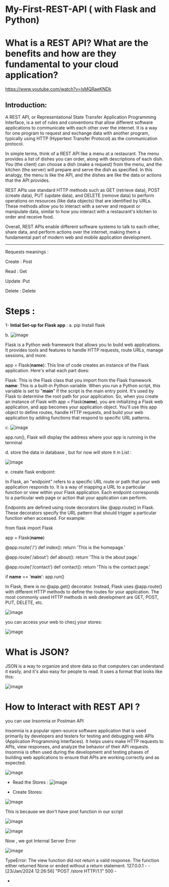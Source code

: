 # My-First-REST-API ( with Flask and Python)

# What is a REST API? What are the benefits and how are they fundamental to your cloud application? 

https://www.youtube.com/watch?v=lsMQRaeKNDk

## Introduction:

A REST API, or Representational State Transfer Application Programming Interface, is a set of rules and conventions that allow different software applications to communicate with each other over the internet.
It is a way for one program to request and exchange data with another program, typically using HTTP (Hypertext Transfer Protocol) as the communication protocol.

In simple terms, think of a REST API like a menu at a restaurant. The menu provides a list of dishes you can order, along with descriptions of each dish. You (the client) can choose a dish (make a request) from the menu, and the kitchen (the server) will prepare and serve the dish as specified. In this analogy, the menu is like the API, and the dishes are like the data or actions that the API provides.

REST APIs use standard HTTP methods such as GET (retrieve data), POST (create data), PUT (update data), and DELETE (remove data) to perform operations on resources (like data objects) that are identified by URLs. These methods allow you to interact with a server and request or manipulate data, similar to how you interact with a restaurant's kitchen to order and receive food.

Overall, REST APIs enable different software systems to talk to each other, share data, and perform actions over the internet, making them a fundamental part of modern web and mobile application development.


-----------------------------------------------------------
Requests meanings :

Create :  Post

Read :  Get 

Update :Put 

Delete : Delete 


# Steps :

1- **Intial Set-up for Flask app** :
a. pip Install flask 

b. ![image](https://github.com/MennatullahShazly/My-First-REST-API/assets/79003543/e0e8e722-83fc-42f9-9523-2b8484659d2e)

Flask is a Python web framework that allows you to build web applications. It provides tools and features to handle HTTP requests, route URLs, manage sessions, and more.

app = Flask(__name__): This line of code creates an instance of the Flask application. Here's what each part does:

Flask: This is the Flask class that you import from the Flask framework.
__name__: This is a built-in Python variable. When you run a Python script, this variable is set to "__main__" if the script is the main entry point. It's used by Flask to determine the root path for your application.
So, when you create an instance of Flask with app = Flask(__name__), you are initializing a Flask web application, and app becomes your application object. You'll use this app object to define routes, handle HTTP requests, and build your web application by adding functions that respond to specific URL patterns.

c. ![image](https://github.com/MennatullahShazly/My-First-REST-API/assets/79003543/fec5965a-dcb6-4dd5-a3d7-d82292327969)

app.run(), Flask will display the address where your app is running in the terminal

d. store the data in database , but for now will store it in List :

![image](https://github.com/MennatullahShazly/My-First-REST-API/assets/79003543/645db78f-738b-49a0-8c31-a71ec81dd7d7)

e. create flask endpoint:

In Flask, an "endpoint" refers to a specific URL route or path that your web application responds to. It is a way of mapping a URL to a particular function or view within your Flask application. Each endpoint corresponds to a particular web page or action that your application can perform.

Endpoints are defined using route decorators like @app.route() in Flask. These decorators specify the URL pattern that should trigger a particular function when accessed. For example:

from flask import Flask

app = Flask(__name__)

@app.route('/')
def index():
    return 'This is the homepage.'

@app.route('/about')
def about():
    return 'This is the about page.'

@app.route('/contact')
def contact():
    return 'This is the contact page.'

if __name__ == '__main__':
    app.run()


In Flask, there is no @app.get() decorator. Instead, Flask uses @app.route() with different HTTP methods to define the routes for your application. The most commonly used HTTP methods in web development are GET, POST, PUT, DELETE, etc.

![image](https://github.com/MennatullahShazly/My-First-REST-API/assets/79003543/3e49f98a-bc6f-4717-acf1-71d169e8d718)

you can access your web to checj your stores:

![image](https://github.com/MennatullahShazly/My-First-REST-API/assets/79003543/b2dcbf13-d377-4e24-bdeb-042963a42119)



# What is JSON?
JSON is a way to organize and store data so that computers can understand it easily, and it's also easy for people to read. It uses a format that looks like this:

![image](https://github.com/MennatullahShazly/My-First-REST-API/assets/79003543/0da12f6f-5f5e-4f02-b3b8-f49219a79c61)


# How to Interact with REST API ?

you can use Insomnia or Postman API

Insomnia is a popular open-source software application that is used primarily by developers and testers for testing and debugging web APIs (Application Programming Interfaces). It helps users make HTTP requests to APIs, view responses, and analyze the behavior of their API requests. Insomnia is often used during the development and testing phases of building web applications to ensure that APIs are working correctly and as expected.

![image](https://github.com/MennatullahShazly/My-First-REST-API/assets/79003543/991c68d5-e186-4d2d-a0d9-e4003e6a7934)


* Read the Stores :
![image](https://github.com/MennatullahShazly/My-First-REST-API/assets/79003543/d1dc9a66-00eb-49f0-b8b2-7daf1e7d1f3e)


* Create Stores:


![image](https://github.com/MennatullahShazly/My-First-REST-API/assets/79003543/ead5582c-de16-44a1-9437-7014c883c28a)

This is because we don't have post function in our script 

![image](https://github.com/MennatullahShazly/My-First-REST-API/assets/79003543/5f8dd5c8-b1b5-412f-9f51-768a6359ada5)

![image](https://github.com/MennatullahShazly/My-First-REST-API/assets/79003543/78cf4ccd-917a-4f65-9047-7c5116216382)

Now , we got Internal Server Error 

![image](https://github.com/MennatullahShazly/My-First-REST-API/assets/79003543/3e738cbc-7fdb-4aaf-bfe3-eb763b8b3605)

TypeError: The view function did not return a valid response. The function either returned None or ended without a return statement.
127.0.0.1 - - [23/Jan/2024 12:26:56] "POST /store HTTP/1.1" 500 -







* 


